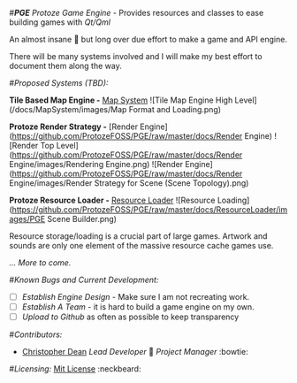 #***PGE***
*Protoze Game Engine* - Provides resources and classes to ease building games with *Qt/Qml*

An almost insane :grimacing: but long over due effort to make a game and API engine.

There will be many systems involved and I will make my best effort to document them along the way.



#*Proposed Systems (TBD):*


**Tile Based Map Engine -** [Map System](https://github.com/ProtozeFOSS/PGE/raw/master/docs/MapSystem)
![Tile Map Engine High Level](/docs/MapSystem/images/Map Format and Loading.png)


**Protoze Render Strategy -** [Render Engine](https://github.com/ProtozeFOSS/PGE/raw/master/docs/Render Engine)
![Render Top Level](https://github.com/ProtozeFOSS/PGE/raw/master/docs/Render Engine/images/Rendering Engine.png)
![Render Engine](https://github.com/ProtozeFOSS/PGE/raw/master/docs/Render Engine/images/Render Strategy for Scene (Scene Topology).png)


**Protoze Resource Loader -** [Resource Loader](https://github.com/ProtozeFOSS/PGE/raw/master/docs/ResourceLoader)
![Resource Loading](https://github.com/ProtozeFOSS/PGE/raw/master/docs/ResourceLoader/images/PGE Scene Builder.png)

Resource storage/loading is a crucial part of large games. Artwork and sounds are only one element of the massive resource cache games use.



*... More to come.*

#*Known Bugs and Current Development:*
- [ ] *Establish Engine Design* - Make sure I am not recreating work.
- [ ] *Establish A Team* - it is hard to build a game engine on my own.
- [ ] *Upload to Github* as often as possible to keep transparency

#*Contributors:*
* [Christopher Dean](https://github.com/Tpimp) *Lead Developer* :muscle:   *Project Manager*  :bowtie:

#*Licensing:*
[Mit License](https://github.com/ProtozeFOSS/PGE/raw/master/LICENSE) :neckbeard:
